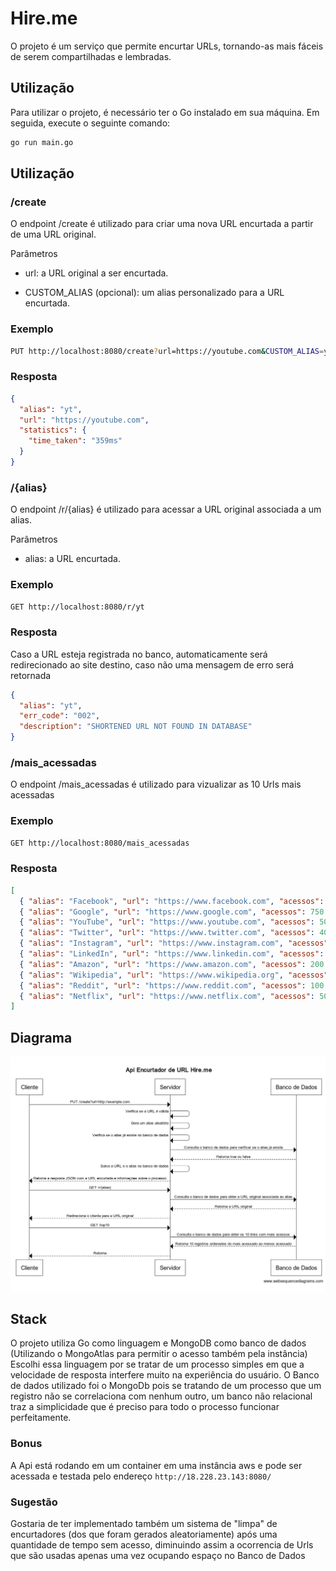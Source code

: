 # Hire.me

O projeto é um serviço que permite encurtar URLs, tornando-as mais fáceis de serem compartilhadas e lembradas.


## Utilização

Para utilizar o projeto, é necessário ter o Go instalado em sua máquina. Em seguida, execute o seguinte comando:

```bash
go run main.go
```

## Utilização

### /create

O endpoint /create é utilizado para criar uma nova URL encurtada a partir de uma URL original.

Parâmetros

- url: a URL original a ser encurtada.

- CUSTOM_ALIAS (opcional): um alias personalizado para a URL encurtada.

### Exemplo

```bash
PUT http://localhost:8080/create?url=https://youtube.com&CUSTOM_ALIAS=yt

```

### Resposta

```json
{
  "alias": "yt",
  "url": "https://youtube.com",
  "statistics": {
    "time_taken": "359ms"
  }
}
```

### /{alias}

O endpoint /r/{alias} é utilizado para acessar a URL original associada a um alias.

Parâmetros

- alias: a URL encurtada.

### Exemplo

```bash
GET http://localhost:8080/r/yt

```

### Resposta

Caso a URL esteja registrada no banco, automaticamente será redirecionado ao site destino, caso não uma mensagem de erro será retornada

```json
{
  "alias": "yt",
  "err_code": "002",
  "description": "SHORTENED URL NOT FOUND IN DATABASE"
}
```

### /mais_acessadas

O endpoint /mais_acessadas é utilizado para vizualizar as 10 Urls mais acessadas

### Exemplo

```bash
GET http://localhost:8080/mais_acessadas

```

### Resposta

```json
[
  { "alias": "Facebook", "url": "https://www.facebook.com", "acessos": 1000 },
  { "alias": "Google", "url": "https://www.google.com", "acessos": 750 },
  { "alias": "YouTube", "url": "https://www.youtube.com", "acessos": 500 },
  { "alias": "Twitter", "url": "https://www.twitter.com", "acessos": 400 },
  { "alias": "Instagram", "url": "https://www.instagram.com", "acessos": 350 },
  { "alias": "LinkedIn", "url": "https://www.linkedin.com", "acessos": 250 },
  { "alias": "Amazon", "url": "https://www.amazon.com", "acessos": 200 },
  { "alias": "Wikipedia", "url": "https://www.wikipedia.org", "acessos": 150 },
  { "alias": "Reddit", "url": "https://www.reddit.com", "acessos": 100 },
  { "alias": "Netflix", "url": "https://www.netflix.com", "acessos": 50 }
]
```

## Diagrama
![alt text](https://github.com/victorbcls/hire.me/blob/master/readme_assets/diagrama.png)

## Stack
O projeto utiliza Go como linguagem e MongoDB como banco de dados (Utilizando o MongoAtlas para permitir o acesso também pela instância)
Escolhi essa linguagem por se tratar de um processo simples em que a velocidade de resposta interfere muito na experiência do usuário. O Banco de dados utilizado foi o MongoDb pois se tratando de um processo que um registro não se correlaciona com nenhum outro, um banco não relacional traz a simplicidade que é preciso para todo o processo funcionar perfeitamente.


### Bonus
A Api está rodando em um container em uma instância aws e pode ser acessada e testada pelo endereço ```http://18.228.23.143:8080/```

### Sugestão
Gostaria de ter implementado também um sistema de "limpa" de encurtadores (dos que foram gerados aleatoriamente) após uma quantidade de tempo sem acesso, diminuindo assim a ocorrencia de Urls que são usadas apenas uma vez ocupando espaço no Banco de Dados
